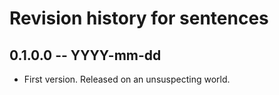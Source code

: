 # Revision history for sentences

## 0.1.0.0 -- YYYY-mm-dd

* First version. Released on an unsuspecting world.
